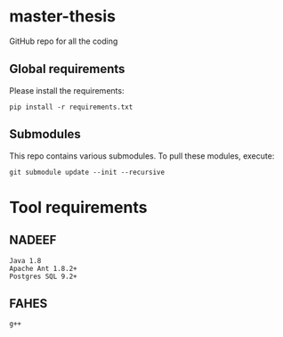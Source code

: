 # master-thesis
GitHub repo for all the coding

## Global requirements
Please install the requirements:

    pip install -r requirements.txt

## Submodules
This repo contains various submodules. To pull these modules, execute:

    git submodule update --init --recursive


# Tool requirements
## NADEEF

    Java 1.8
    Apache Ant 1.8.2+
    Postgres SQL 9.2+

## FAHES 

    g++